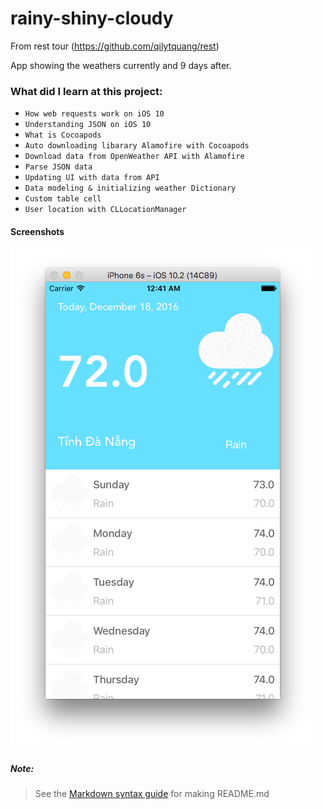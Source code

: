 # rainy-shiny-cloudy
From rest tour (https://github.com/qilytquang/rest)

App showing the weathers currently and 9 days after.

### What did I learn at this project:
* `How web requests work on iOS 10`
* `Understanding JSON on iOS 10`
* `What is Cocoapods`
* `Auto downloading libarary Alamofire with Cocoapods`
* `Download data from OpenWeather API with Alamofire`
* `Parse JSON data`
* `Updating UI with data from API`
* `Data modeling & initializing weather Dictionary`
* `Custom table cell`
* `User location with CLLocationManager`

#### Screenshots
[id1]: /screenshot1.png "Screenshot 1 of dream-lister"
![Screenshot 1][id1]

##### Note:
> See the [Markdown syntax guide](https://confluence.atlassian.com/bitbucketserver/markdown-syntax-guide-776639995.html)
> for making README.md
